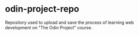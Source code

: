 # odin-project-repo
Repository used to upload and save the process of learning web development on "The Odin Project" course.
